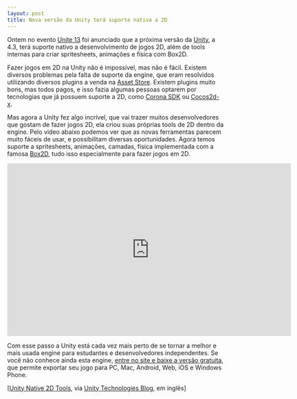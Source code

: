 ```yaml
---
layout: post
title: Nova versão da Unity terá suporte nativa a 2D
---
```


Ontem no evento [Unite 13](http://unity3d.com/unite/unite2013/ "Unite 13") foi anunciado que a próxima versão da [Unity](http://unity3d.com/ "Unity"), a 4.3, terá suporte nativo a desenvolvimento de jogos 2D, além de tools internas para criar spritesheets, animações e física com Box2D.

Fazer jogos em 2D na Unity não é impossível, mas não é fácil. Existem diversos problemas pela falta de suporte da engine, que eram resolvidos utilizando diversos plugins a venda na [Asset Store](http://unity3d.com/asset-store "Asset Store"). Existem plugins muito bons, mas todos pagos, e isso fazia algumas pessoas optarem por tecnologias que já possuem suporte a 2D, como [Corona SDK](http://www.coronalabs.com/ "Corona") ou [Cocos2d-x](http://www.cocos2d-x.org/ "Cocos2d-x").

Mas agora a Unity fez algo incrível, que vai trazer muitos desenvolvedores que gostam de fazer jogos 2D, ela criou suas próprias tools de 2D dentro da engine. Pelo video abaixo podemos ver que as novas ferramentas parecem muito fáceis de usar, e possibilitam diversas oportunidades. Agora temos suporte a spritesheets, animações, camadas, física implementada com a famosa [Box2D](http://box2d.org/ "Box2D"), tudo isso especialmente para fazer jogos em 2D.

<span class="embed-youtube" style="text-align:center; display: block;"><iframe allowfullscreen="true" class="youtube-player" frameborder="0" height="402" src="http://www.youtube.com/embed/MoZlMGU99qk?version=3&rel=1&fs=1&autohide=2&showsearch=0&showinfo=1&iv_load_policy=1&wmode=transparent" type="text/html" width="660"></iframe></span>

Com esse passo a Unity está cada vez mais perto de se tornar a melhor e mais usada engine para estudantes e desenvolvedores independentes. Se você não conhece ainda esta engine, [entre no site e baixe a versão gratuita](http://unity3d.com/unity/download/ "Download"), que permite exportar seu jogo para PC, Mac, Android, Web, iOS e Windows Phone.

[[Unity Native 2D Tools](http://blogs.unity3d.com/2013/08/28/unity-native-2d-tools/ "Unity Native 2D Tools"), via [Unity Technologies Blog](http://blogs.unity3d.com/ "Blog"), em inglês]
